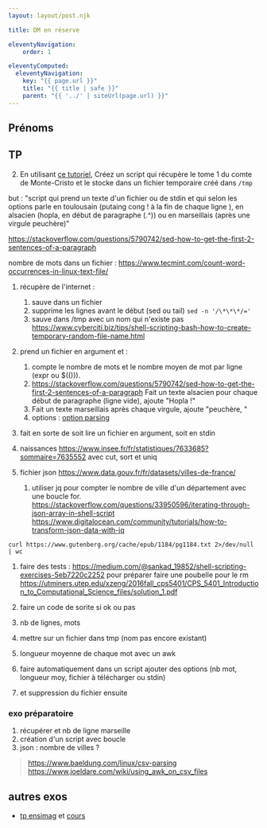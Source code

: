 ```yaml
---
layout: layout/post.njk

title: DM en réserve

eleventyNavigation:
    order: 1

eleventyComputed:
  eleventyNavigation:
    key: "{{ page.url }}"
    title: "{{ title | safe }}"
    parent: "{{ '../' | siteUrl(page.url) }}"
---
```




## Prénoms

## TP

2. En utilisant [ce tutoriel](https://www.cyberciti.biz/tips/shell-scripting-bash-how-to-create-temporary-random-file-name.html), Créez un script qui récupère le tome 1 du comte de Monte-Cristo et le stocke dans un fichier temporaire créé dans `/tmp`


but : "script qui prend un texte d'un fichier ou de stdin et qui selon les options parle en toulousain (putaing cong ! à la fin de chaque ligne ), en alsacien (hopla,  en début de paragraphe (.^)) ou en marseillais (après une virgule peuchère)"

<https://stackoverflow.com/questions/5790742/sed-how-to-get-the-first-2-sentences-of-a-paragraph>

nombre de mots dans un fichier : <https://www.tecmint.com/count-word-occurrences-in-linux-text-file/>

1. récupère de l'internet :
   1. sauve dans un fichier
   2. supprime les lignes avant le début (sed ou tail) `sed -n '/\*\*\*/='`
   3. sauve dans /tmp avec un nom qui n'existe pas <https://www.cyberciti.biz/tips/shell-scripting-bash-how-to-create-temporary-random-file-name.html>
2. prend un fichier en argument et :
   1. compte le nombre de mots et le nombre moyen de mot par ligne (expr ou $(())).
   2. <https://stackoverflow.com/questions/5790742/sed-how-to-get-the-first-2-sentences-of-a-paragraph> Fait un texte alsacien pour chaque début de paragraphe (ligne vide), ajoute "Hopla !"
   3. Fait un texte marseillais après chaque virgule, ajoute "peuchère, "
   4. options : [option parsing](https://stackabuse.com/how-to-parse-command-line-arguments-in-bash/)
3. fait en sorte de soit lire un fichier en argument, soit en stdin

4. naissances <https://www.insee.fr/fr/statistiques/7633685?sommaire=7635552> avec cut, sort et uniq
5. fichier json <https://www.data.gouv.fr/fr/datasets/villes-de-france/>
   1. utiliser jq pour compter le nombre de ville d'un département avec une boucle for. <https://stackoverflow.com/questions/33950596/iterating-through-json-array-in-shell-script> <https://www.digitalocean.com/community/tutorials/how-to-transform-json-data-with-jq>

```
curl https://www.gutenberg.org/cache/epub/1184/pg1184.txt 2>/dev/null | wc
```
1. faire des tests : <https://medium.com/@sankad_19852/shell-scripting-exercises-5eb7220c2252> pour préparer faire une poubelle pour le rm <https://utminers.utep.edu/xzeng/2016fall_cps5401/CPS_5401_Introduction_to_Computational_Science_files/solution_1.pdf>
1. faire un code de sorite si ok ou pas


2. nb de lignes, mots
3. mettre sur un fichier dans tmp (nom pas encore existant)
4. longueur moyenne de chaque mot avec un awk
5. faire automatiquement dans un script ajouter des options (nb mot, longueur moy, fichier à télécharger ou stdin)
6. et suppression du fichier ensuite

### exo préparatoire

1. récupérer et nb de ligne marseille
2. création d'un script avec boucle
3. json : nombre de villes ?

> <https://www.baeldung.com/linux/csv-parsing>
> <https://www.joeldare.com/wiki/using_awk_on_csv_files>

## autres exos

- [tp ensimag](https://matthieu-moy.fr/cours/unix2/seance2/tp-pas-a-pas.pdf) et [cours](https://matthieu-moy.fr/cours/unix2/)
